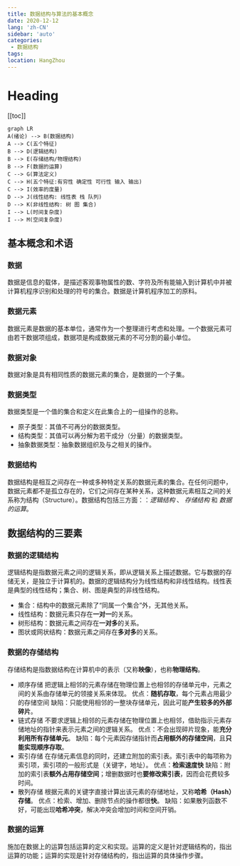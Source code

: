 ```yaml
---
title: 数据结构与算法的基本概念
date: 2020-12-12
lang: 'zh-CN'
sidebar: 'auto'
categories:
 - 数据结构
tags: 
location: HangZhou
---
```


# Heading
[[toc]]

```mermaid
graph LR
A(绪论) --> B(数据结构)
A --> C(五个特征)
B --> D(逻辑结构)
B --> E(存储结构/物理结构)
B --> F(数据的运算)
C --> G(算法定义)
C --> H(五个特征:有穷性 确定性 可行性 输入 输出)
C --> I(效率的度量)
D --> J(线性结构: 线性表 栈 队列)
D --> K(非线性结构: 树 图 集合)
I --> L(时间复杂度)
I --> M(空间复杂度)
```

## 基本概念和术语  
### 数据  
数据是信息的载体，是描述客观事物属性的数、字符及所有能输入到计算机中并被计算机程序识别和处理的符号的集合。数据是计算机程序加工的原料。  
### 数据元素  
数据元素是数据的基本单位，通常作为一个整理进行考虑和处理。一个数据元素可由若干数据项组成，数据项是构成数据元素的不可分割的最小单位。  
### 数据对象  
数据对象是具有相同性质的数据元素的集合，是数据的一个子集。

### 数据类型
数据类型是一个值的集合和定义在此集合上的一组操作的总称。
- 原子类型：其值不可再分的数据类型。
- 结构类型：其值可以再分解为若干成分（分量）的数据类型。
- 抽象数据类型：抽象数据组织及与之相关的操作。

### 数据结构
数据结构是相互之间存在一种或多种特定关系的数据元素的集合。在任何问题中，数据元素都不是孤立存在的，它们之间存在某种关系，这种数据元素相互之间的关系称为结构（Structure）。数据结构包括三方面：：_逻辑结构_ 、 _存储结构_ 和 _数据的运算_。

## 数据结构的三要素
### 数据的逻辑结构
逻辑结构是指数据元素之间的逻辑关系，即从逻辑关系上描述数据。它与数据的存储无关，是独立于计算机的。数据的逻辑结构分为线性结构和非线性结构。线性表是典型的线性结构；集合、树、图是典型的非线性结构。
- 集合：结构中的数据元素除了“同属一个集合”外，无其他关系。
- 线性结构：数据元素只存在**一对一**的关系。
- 树形结构：数据元素之间存在**一对多**的关系。
- 图状或网状结构：数据元素之间存在**多对多**的关系。
### 数据的存储结构
存储结构是指数据结构在计算机中的表示（又称**映像**），也称**物理结构**。
- 顺序存储
把逻辑上相邻的元素存储在物理位置上也相邻的存储单元中，元素之间的关系由存储单元的领接关系来体现。
优点：**随机存取**，每个元素占用最少的存储空间
缺陷：只能使用相邻的一整块存储单元，因此可能**产生较多的外部碎片**。  
- 链式存储
不要求逻辑上相邻的元素存储在物理位置上也相邻，借助指示元素存储地址的指针来表示元素之间的逻辑关系。
优点：不会出现碎片现象，能**充分利用所有存储单元**。
缺陷：每个元素因存储指针而**占用额外的存储空间**，且**只能实现顺序存取**。  
- 索引存储
在存储元素信息的同时，还建立附加的索引表。索引表中的每项称为索引项，索引项的一般形式是（关键字，地址）。
优点：**检索速度快**
缺陷：附加的索引表**额外占用存储空间**；增删数据时也**要修改索引表**，因而会花费较多时间。  
- 散列存储
根据元素的关键字直接计算出该元素的存储地址，又称**哈希（Hash）存储**。
优点：检索、增加、删除节点的操作都很**快**。
缺陷：如果散列函数不好，可能出现**哈希冲突**，解决冲突会增加时间和空间开销。

### 数据的运算
施加在数据上的运算包括运算的定义和实现。运算的定义是针对逻辑结构的，指出运算的功能；运算的实现是针对存储结构的，指出运算的具体操作步骤。